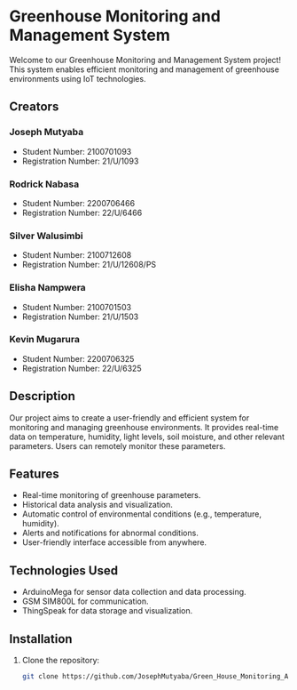 # Greenhouse Monitoring and Management System

Welcome to our Greenhouse Monitoring and Management System project! This system enables efficient monitoring and management of greenhouse environments using IoT technologies.

## Creators

### Joseph Mutyaba
- Student Number: 2100701093
- Registration Number: 21/U/1093

### Rodrick Nabasa
- Student Number: 2200706466
- Registration Number: 22/U/6466

### Silver Walusimbi
- Student Number: 2100712608  
- Registration Number: 21/U/12608/PS

### Elisha Nampwera
- Student Number: 2100701503
- Registration Number: 21/U/1503

### Kevin Mugarura
- Student Number: 2200706325
- Registration Number: 22/U/6325

## Description

Our project aims to create a user-friendly and efficient system for monitoring and managing greenhouse environments. It provides real-time data on temperature, humidity, light levels, soil moisture, and other relevant parameters. Users can remotely monitor these parameters.

## Features

- Real-time monitoring of greenhouse parameters.
- Historical data analysis and visualization.
- Automatic control of environmental conditions (e.g., temperature, humidity).
- Alerts and notifications for abnormal conditions.
- User-friendly interface accessible from anywhere.

## Technologies Used

- ArduinoMega for sensor data collection and data processing.
- GSM SIM800L for communication.
- ThingSpeak for data storage and visualization.

## Installation

1. Clone the repository:
   ```bash
   git clone https://github.com/JosephMutyaba/Green_House_Monitoring_And-_Management_System.git
